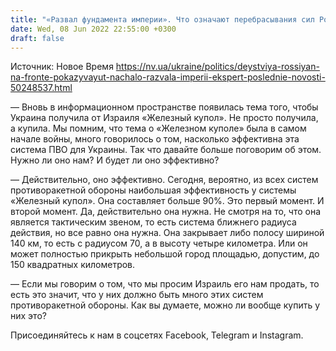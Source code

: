```yaml
---
title: "«Развал фундамента империи». Что означают перебрасывания сил России между разными направлениями фронта — интервью с военным экспертом"
date: Wed, 08 Jun 2022 22:55:00 +0300
draft: false
---
```

Источник: Новое Время https://nv.ua/ukraine/politics/deystviya-rossiyan-na-fronte-pokazyvayut-nachalo-razvala-imperii-ekspert-poslednie-novosti-50248537.html


— Вновь в информационном пространстве появилась тема того, чтобы Украина получила от Израиля «Железный купол». Не просто получила, а купила. Мы помним, что тема о «Железном куполе» была в самом начале войны, много говорилось о том, насколько эффективна эта система ПВО для Украины. Так что давайте больше поговорим об этом. Нужно ли оно нам? И будет ли оно эффективно?

— Действительно, оно эффективно. Сегодня, вероятно, из всех систем противоракетной обороны наибольшая эффективность у системы «Железный купол». Она составляет больше 90%. Это первый момент. И второй момент. Да, действительно она нужна. Не смотря на то, что она является тактическим звеном, то есть система ближнего радиуса действия, но все равно она нужна. Она закрывает либо полосу шириной 140 км, то есть с радиусом 70, а в высоту четыре километра. Или он может полностью прикрыть небольшой город площадью, допустим, до 150 квадратных километров.

— Если мы говорим о том, что мы просим Израиль его нам продать, то есть это значит, что у них должно быть много этих систем противоракетной обороны. Как вы думаете, можно ли вообще купить у них это?

Присоединяйтесь к нам в соцсетях Facebook, Telegram и Instagram.
